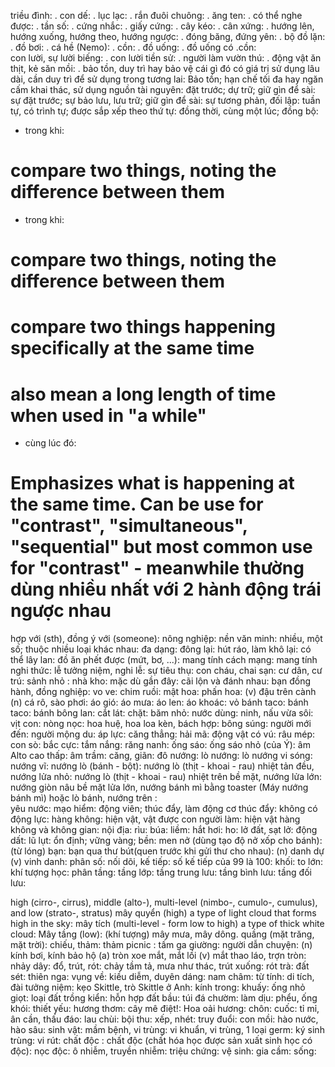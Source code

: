 triều đình: .
con dế:  .
lục lạc:  .
rắn đuôi chuông:  .
ăng ten:  .
có thể nghe được:  .
tần số:  .
cứng nhắc:  .
giấy cứng:  .
cây kéo:  .
cân xứng:  .
hướng lên, hướng xuống, hướng theo, hướng ngược:  .
đóng băng, đứng yên:  .
bộ đồ lặn:  .
đồ bơi:  .
cá hề (Nemo):  .
cồn:  .
đồ uống:  .
đồ uống có .cồn:  
con lười, sự lười biếng:  .
con lười tiền sử:  .
người làm vườn thú:  .
động vật ăn thịt, kẻ săn mồi:  .
bảo tồn, duy trì hay bảo vệ cái gì đó có giá trị sử dụng lâu dài, cần duy trì để sử dụng trong tương lai: 
Bảo tồn; hạn chế tối đa hay ngăn cấm khai thác, sử dụng nguồn tài nguyên: 
đặt trước; dự trữ; giữ gìn để sài: 
sự đặt trước; sự bảo lưu, lưu trữ; giữ gìn để sài: 
sự tương phản, đối lập:
tuần tự, có trình tự; được sắp xếp theo thứ tự: 
đồng thời, cùng một lúc; đồng bộ: 


* trong khi: 
# compare two things, noting the difference between them

* trong khi: 
# compare two things, noting the difference between them

# compare two things happening specifically at the same time

# also mean a long length of time when used in "a while"

* cùng lúc đó: 
# Emphasizes what is happening at the same time. Can be use for "contrast", "simultaneous", "sequential" but most common use for "contrast" - meanwhile thường dùng nhiều nhất với 2 hành động trái ngược nhau


hợp với (sth), đồng ý với (someone): 
nông nghiệp: 
nền văn minh: 
nhiều, một số; thuộc nhiều loại khác nhau: 
đa dạng: 
đông lại: 
hút ráo, làm khô lại: 
có thể lây lan: 
đồ ăn phết được (mứt, bơ, ...): 
mang tính cách mạng: 
mang tính nghi thức: 
lễ tưởng niệm, nghi lễ: 
sự tiêu thụ: 
con cháu, chai sạn: 
cư dân, cư trú: 
sảnh nhỏ : 
nhà kho: 
mặc dù gần đây: 
cãi lộn và đánh nhau: 
bạn đồng hành, đồng nghiệp: 
vo ve: 
chim ruồi: 
mật hoa: 
phấn hoa: 
(v) đậu trên cành (n) cá rô, sào phơi: 
áo gió: 
áo mưa: 
áo len: 
áo khoác: 
vỏ bánh taco: 
bánh taco: 
bánh bông lan: 
cắt lát: 
chặt: 
băm nhỏ: 
nước dùng: 
ninh, nấu vừa sôi: 
vịt con: 
nòng nọc: 
hoa huệ, hoa loa kèn, bách hợp: 
bông súng: 
người mới đến: 
người mộng du: 
áp lực: 
căng thẳng: 
hải mã: 
động vật có vú: 
râu mép: 
con sò: 
bắc cực: 
tắm nắng: 
răng nanh: 
ống sáo: 
ống sáo nhỏ (của Ý): 
âm Alto cao thấp: 
âm trầm: 
căng, giãn: 
đô nướng: 
lò nướng: 
lò nướng vi sóng: 
nướng vĩ: 
nướng lò (bánh - bột): 
nướng lò (thịt - khoai - rau) nhiệt tản đều, nướng lửa nhỏ: 
nướng lò (thịt - khoai - rau) nhiệt trên bề mặt, nướng lửa lớn: 
nướng giòn nâu bề mặt lửa lớn, nướng bánh mì bằng toaster (Máy nướng bánh mì) hoặc lò bánh, nướng trên :  
yêu nước: 
mạo hiểm: 
động viên; thúc đẩy, làm động cơ thúc đẩy: 
không có động lực: 
hàng không: 
hiện vật, vật được con người làm: 
 hiện vật hàng không và không gian: 
nội địa: 
rìu: 
búa: 
liềm: 
hắt hơi: 
ho: 
lở đất, sạt lở: 
động dất: 
lũ lụt: 
ổn định; vững vàng; bền: 
men nở (dùng tạo độ nở xốp cho bánh): 
(từ lóng) bạn: 
bạn qua thư bút(quen trước khi gửi thư cho nhau): 
(n) danh dự (v) vinh danh: 
phân số: 
nối dõi, kế tiếp: 
số kế tiếp của 99 là 100: 
khối: 
to lớn: 
khí tượng học: 
phân tầng: 
 tầng lớp: 
tầng trung lưu: 
tầng bình lưu: 
tầng đối lưu: 

high (cirro-, cirrus), middle (alto-), multi-level (nimbo-, cumulo-, cumulus), and low (strato-, stratus)
mây quyển (high) a type of light cloud that forms high in the sky: 
mây tích (multi-level - form low to high) a type of thick white cloud: 
Mây tầng (low): 
(khí tượng) mây mưa, mây dông. quầng (mặt trăng, mặt trời): 
chiếu, thảm: 
thảm picnic : 
tấm ga giường: 
người dẫn chuyện: 
(n) kính bơi, kính bảo hộ (a) tròn xoe mắt, mắt lồi (v) mắt thao láo, trợn tròn: 
nhảy dây: 
đổ, trút, rót: 
chảy tầm tả, mưa như thác, trút xuống: 
rót trà: 
đất sét: 
thiên nga: 
vụng về: 
kiều diễm, duyên dáng: 
nam châm: 
từ tính: 
di tích, đài tưởng niệm: 
kẹo Skittle, trò Skittle ở Anh: 
kính trong: 
khuấy: 
ống nhỏ giọt: 
loại đất trồng kiển: 
hỗn hợp đất bầu: 
túi đá chườm: 
làm dịu: 
phểu, ống khói: 
thiết yếu: 
hương thơm: 
cây mê điệt!: 
Hoa oải hương: 
chôn: 
cuốc: 
tỉ mỉ, ân cần, thấu đáo: 
lau chùi: 
bội thu: 
xếp, nhét: 
truy đuổi: 
con mồi: 
hào nước, hào sâu: 
sinh vật: 
mầm bệnh, vi trùng: 
vi khuẩn, vi trùng, 1 loại germ: 
ký sinh trùng: 
vi rút: 
chất độc : 
chất độc (chất hóa học được sản xuất sinh học có độc): 
nọc độc: 
ô nhiễm, truyền nhiễm: 
triệu chứng: 
vệ sinh: 
gia cầm: 
sống: 
